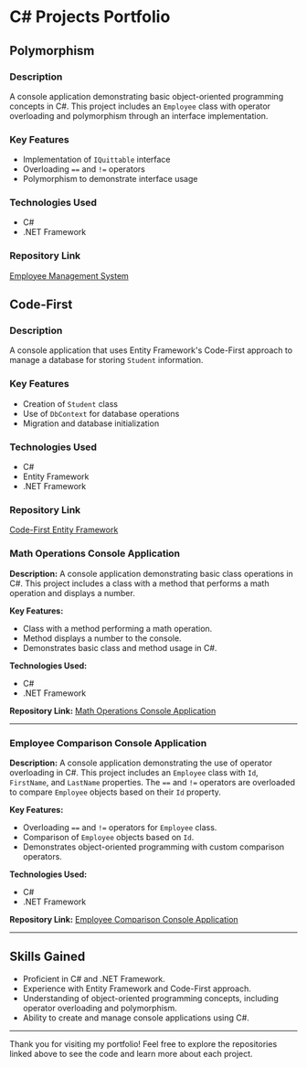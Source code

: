 # C# Projects Portfolio

## Polymorphism

### Description
A console application demonstrating basic object-oriented programming concepts in C#. This project includes an `Employee` class with operator overloading and polymorphism through an interface implementation.

### Key Features
- Implementation of `IQuittable` interface
- Overloading `==` and `!=` operators
- Polymorphism to demonstrate interface usage

### Technologies Used
- C#
- .NET Framework

### Repository Link
[Employee Management System](https://github.com/PatrickRiel/PolymorphismAssignment.git)

## Code-First

### Description
A console application that uses Entity Framework's Code-First approach to manage a database for storing `Student` information.

### Key Features
- Creation of `Student` class
- Use of `DbContext` for database operations
- Migration and database initialization

### Technologies Used
- C#
- Entity Framework
- .NET Framework

### Repository Link
[Code-First Entity Framework](https://github.com/PatrickRiel/FinalAssignment.git)

### Math Operations Console Application

**Description:**
A console application demonstrating basic class operations in C#. This project includes a class with a method that performs a math operation and displays a number.

**Key Features:**
- Class with a method performing a math operation.
- Method displays a number to the console.
- Demonstrates basic class and method usage in C#.

**Technologies Used:**
- C#
- .NET Framework

**Repository Link:**
[Math Operations Console Application](https://github.com/PatrickRiel/MethodClassAssignment.git)

---

### Employee Comparison Console Application

**Description:**
A console application demonstrating the use of operator overloading in C#. This project includes an `Employee` class with `Id`, `FirstName`, and `LastName` properties. The `==` and `!=` operators are overloaded to compare `Employee` objects based on their `Id` property.

**Key Features:**
- Overloading `==` and `!=` operators for `Employee` class.
- Comparison of `Employee` objects based on `Id`.
- Demonstrates object-oriented programming with custom comparison operators.

**Technologies Used:**
- C#
- .NET Framework

**Repository Link:**
[Employee Comparison Console Application](https://github.com/PatrickRiel/OperatorsAssignment.git)

---

## Skills Gained

- Proficient in C# and .NET Framework.
- Experience with Entity Framework and Code-First approach.
- Understanding of object-oriented programming concepts, including operator overloading and polymorphism.
- Ability to create and manage console applications using C#.

---

Thank you for visiting my portfolio! Feel free to explore the repositories linked above to see the code and learn more about each project.
